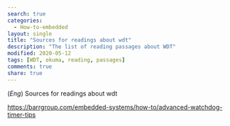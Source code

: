 ```yaml
---
search: true
categories: 
  - How-to-embedded
layout: single
title: "Sources for readings about wdt"
description: "The list of reading passages about WDT"
modified: 2020-05-12
tags: [WDT, okuma, reading, passages]
comments: true
share: true
---
```

(*Eng*) Sources for readings about wdt  

https://barrgroup.com/embedded-systems/how-to/advanced-watchdog-timer-tips  
